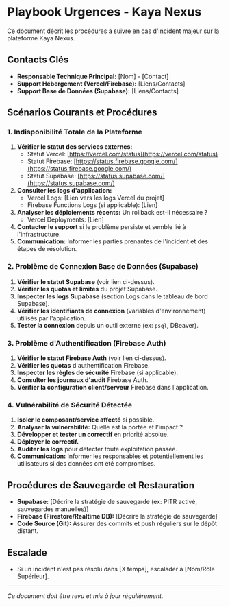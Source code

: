# Playbook Urgences - Kaya Nexus

Ce document décrit les procédures à suivre en cas d'incident majeur sur la plateforme Kaya Nexus.

## Contacts Clés

- **Responsable Technique Principal:** [Nom] - [Contact]
- **Support Hébergement (Vercel/Firebase):** [Liens/Contacts]
- **Support Base de Données (Supabase):** [Liens/Contacts]

## Scénarios Courants et Procédures

### 1. Indisponibilité Totale de la Plateforme

1.  **Vérifier le statut des services externes:**
    - Statut Vercel: [https://vercel.com/status](https://vercel.com/status)
    - Statut Firebase: [https://status.firebase.google.com/](https://status.firebase.google.com/)
    - Statut Supabase: [https://status.supabase.com/](https://status.supabase.com/)
2.  **Consulter les logs d'application:**
    - Vercel Logs: [Lien vers les logs Vercel du projet]
    - Firebase Functions Logs (si applicable): [Lien]
3.  **Analyser les déploiements récents:** Un rollback est-il nécessaire ?
    - Vercel Deployments: [Lien]
4.  **Contacter le support** si le problème persiste et semble lié à l'infrastructure.
5.  **Communication:** Informer les parties prenantes de l'incident et des étapes de résolution.

### 2. Problème de Connexion Base de Données (Supabase)

1.  **Vérifier le statut Supabase** (voir lien ci-dessus).
2.  **Vérifier les quotas et limites** du projet Supabase.
3.  **Inspecter les logs Supabase** (section Logs dans le tableau de bord Supabase).
4.  **Vérifier les identifiants de connexion** (variables d'environnement) utilisés par l'application.
5.  **Tester la connexion** depuis un outil externe (ex: `psql`, DBeaver).

### 3. Problème d'Authentification (Firebase Auth)

1.  **Vérifier le statut Firebase Auth** (voir lien ci-dessus).
2.  **Vérifier les quotas** d'authentification Firebase.
3.  **Inspecter les règles de sécurité** Firebase (si applicable).
4.  **Consulter les journaux d'audit** Firebase Auth.
5.  **Vérifier la configuration client/serveur** Firebase dans l'application.

### 4. Vulnérabilité de Sécurité Détectée

1.  **Isoler le composant/service affecté** si possible.
2.  **Analyser la vulnérabilité:** Quelle est la portée et l'impact ?
3.  **Développer et tester un correctif** en priorité absolue.
4.  **Déployer le correctif.**
5.  **Auditer les logs** pour détecter toute exploitation passée.
6.  **Communication:** Informer les responsables et potentiellement les utilisateurs si des données ont été compromises.

## Procédures de Sauvegarde et Restauration

- **Supabase:** [Décrire la stratégie de sauvegarde (ex: PITR activé, sauvegardes manuelles)]
- **Firebase (Firestore/Realtime DB):** [Décrire la stratégie de sauvegarde]
- **Code Source (Git):** Assurer des commits et push réguliers sur le dépôt distant.

## Escalade

- Si un incident n'est pas résolu dans [X temps], escalader à [Nom/Rôle Supérieur].

---
*Ce document doit être revu et mis à jour régulièrement.*
